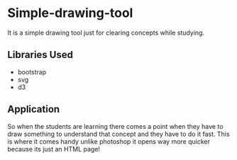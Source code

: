 # Simple-drawing-tool
It is a simple drawing tool just for clearing concepts while studying.

## Libraries Used
* bootstrap
* svg
* d3

## Application
So when the students are learning there comes a point when they have to draw something to understand that concept and they have to do it fast. This is where it comes handy unlike photoshop it opens way more quicker because its just an HTML page!
